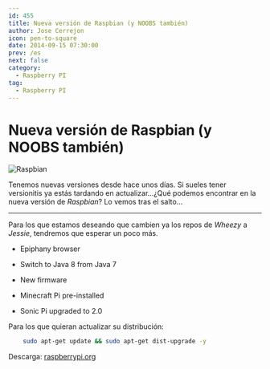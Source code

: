 ```yaml
---
id: 455
title: Nueva versión de Raspbian (y NOOBS también)
author: Jose Cerrejon
icon: pen-to-square
date: 2014-09-15 07:30:00
prev: /es
next: false
category:
  - Raspberry PI
tag:
  - Raspberry PI
---
```


# Nueva versión de Raspbian (y NOOBS también)

![Raspbian](/images/raspbian.jpg)

Tenemos nuevas versiones desde hace unos días. Si sueles tener versionitis ya estás tardando en actualizar...¿Qué podemos encontrar en la nueva versión de *Raspbian*? Lo vemos tras el salto...

- - -
Para los que estamos deseando que cambien ya los repos de *Wheezy* a *Jessie*, tendremos que esperar un poco más.

* Epiphany browser

* Switch to Java 8 from Java 7

* New firmware

* Minecraft Pi pre-installed

* Sonic Pi upgraded to 2.0

Para los que quieran actualizar su distribución:

```bash
	sudo apt-get update && sudo apt-get dist-upgrade -y
```

Descarga: [raspberrypi.org](http://www.raspberrypi.org/downloads/)